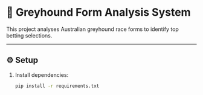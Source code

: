 # 🐾 Greyhound Form Analysis System

This project analyses Australian greyhound race forms to identify top betting selections.

---

## ⚙️ Setup
1. Install dependencies:
   ```bash
   pip install -r requirements.txt
